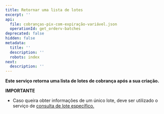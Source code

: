 ```yaml
---
title: Retornar uma lista de lotes
excerpt: ''
api:
  file: cobranças-pix-com-expiração-variável.json
  operationId: get_orderv-batches
deprecated: false
hidden: false
metadata:
  title: ''
  description: ''
  robots: index
next:
  description: ''
---
```

**Este serviço retorna uma lista de lotes de cobrança após a sua criação.**

**IMPORTANTE**

* Caso queira obter informações de um único lote, deve ser utilizado o serviço de [consulta de lote específico.](https://shipay-documentation.readme.io/reference/get_orderv-batch-batch-id)
